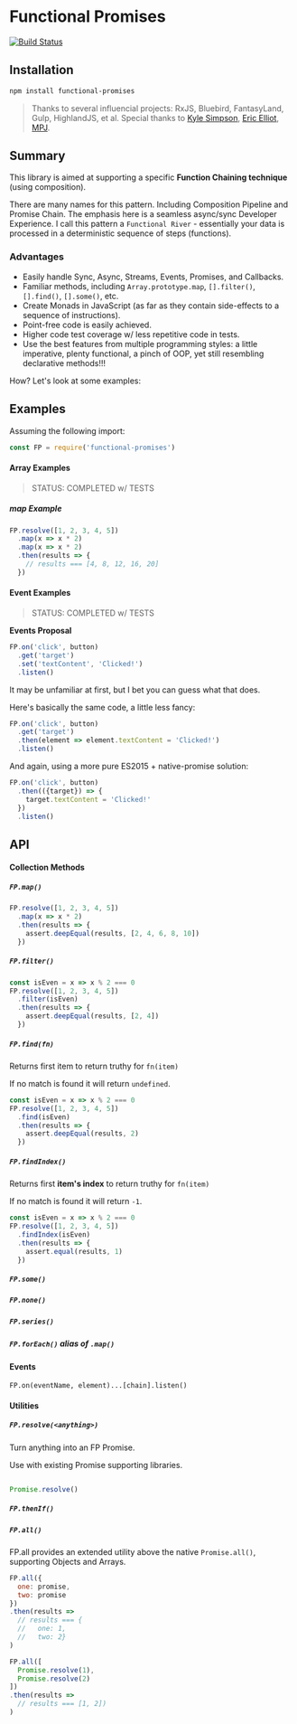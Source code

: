 # Functional Promises

[![Build Status](https://travis-ci.org/justsml/functional-promises.svg?branch=master)](https://travis-ci.org/justsml/functional-promises)



## Installation

```sh
npm install functional-promises
```

> Thanks to several influencial projects: RxJS, Bluebird, FantasyLand, Gulp, HighlandJS, et al.
> Special thanks to [Kyle Simpson](#), [Eric Elliot](#), [MPJ](#).

## Summary

This library is aimed at supporting a specific **Function Chaining technique** (using composition).

There are many names for this pattern. Including Composition Pipeline and Promise Chain.
The emphasis here is a seamless async/sync Developer Experience. I call this pattern a `Functional River` - essentially your data is processed in a deterministic sequence of steps (functions).

### Advantages

* Easily handle Sync, Async, Streams, Events, Promises, and Callbacks.
* Familiar methods, including `Array.prototype.map`, `[].filter()`, `[].find()`, `[].some()`, etc.
* Create Monads in JavaScript (as far as they contain side-effects to a sequence of instructions).
* Point-free code is easily achieved.
* Higher code test coverage w/ less repetitive code in tests.
* Use the best features from multiple programming styles: a little imperative, plenty functional, a pinch of OOP, yet still resembling declarative methods!!!

How? Let's look at some examples:


## Examples

Assuming the following import:

```js
const FP = require('functional-promises')
```

#### Array Examples

> STATUS: COMPLETED w/ TESTS

##### map Example

```js
FP.resolve([1, 2, 3, 4, 5])
  .map(x => x * 2)
  .map(x => x * 2)
  .then(results => {
    // results === [4, 8, 12, 16, 20]
  })
```

#### Event Examples

> STATUS: COMPLETED w/ TESTS

**Events Proposal**

```js
FP.on('click', button)
  .get('target')
  .set('textContent', 'Clicked!')
  .listen()
```

It may be unfamiliar at first, but I bet you can guess what that does.

Here's basically the same code, a little less fancy:

```js
FP.on('click', button)
  .get('target')
  .then(element => element.textContent = 'Clicked!')
  .listen()
```

And again, using a more pure ES2015 + native-promise solution:

```js
FP.on('click', button)
  .then(({target}) => {
    target.textContent = 'Clicked!'
  })
  .listen()
```


## API

#### Collection Methods

##### `FP.map()`

```js
FP.resolve([1, 2, 3, 4, 5])
  .map(x => x * 2)
  .then(results => {
    assert.deepEqual(results, [2, 4, 6, 8, 10])
  })
```

##### `FP.filter()`

```js
const isEven = x => x % 2 === 0
FP.resolve([1, 2, 3, 4, 5])
  .filter(isEven)
  .then(results => {
    assert.deepEqual(results, [2, 4])
  })
```

##### `FP.find(fn)`

Returns first item to return truthy for `fn(item)`

If no match is found it will return `undefined`.

```js
const isEven = x => x % 2 === 0
FP.resolve([1, 2, 3, 4, 5])
  .find(isEven)
  .then(results => {
    assert.deepEqual(results, 2)
  })
```

##### `FP.findIndex()`

Returns first **item's index** to return truthy for `fn(item)`

If no match is found it will return `-1`.

```js
const isEven = x => x % 2 === 0
FP.resolve([1, 2, 3, 4, 5])
  .findIndex(isEven)
  .then(results => {
    assert.equal(results, 1)
  })
```

##### `FP.some()`
##### `FP.none()`
##### `FP.series()`
##### `FP.forEach()` alias of `.map()`


#### Events

`FP.on(eventName, element)...[chain].listen()`

#### Utilities

##### `FP.resolve(<anything>)`

Turn anything into an FP Promise.


Use with existing Promise supporting libraries.

```js

Promise.resolve()

```

##### `FP.thenIf()`

##### `FP.all()`

FP.all provides an extended utility above the native `Promise.all()`, supporting Objects and Arrays.

```js
FP.all({
  one: promise,
  two: promise
})
.then(results =>
  // results === {
  //   one: 1,
  //   two: 2}
)
```

```js
FP.all([
  Promise.resolve(1),
  Promise.resolve(2)
])
.then(results =>
  // results === [1, 2])
)
```

